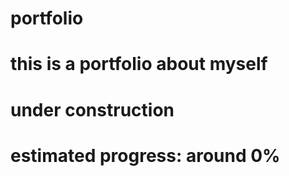 # portfolio

# this is a portfolio about myself

# under construction

# estimated progress: around 0%
